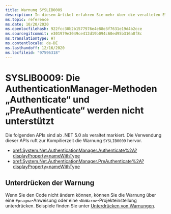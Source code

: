 ```yaml
---
title: Warnung SYSLIB0009
description: In diesem Artikel erfahren Sie mehr über die veralteten Elemente, die zur Kompilierzeit die Warnung SYSLIB0009 generieren.
ms.topic: reference
ms.date: 10/20/2020
ms.openlocfilehash: 922fcc30b2b1577976e4e88e3f7631e19d4b2cce
ms.sourcegitcommit: e301979e3049ce412d19b094c60ed95b316a8f8c
ms.translationtype: HT
ms.contentlocale: de-DE
ms.lasthandoff: 12/16/2020
ms.locfileid: "97596318"
---
```

# <a name="syslib0009-the-authenticationmanager-authenticate-and-preauthenticate-methods-are-not-supported"></a>SYSLIB0009: Die AuthenticationManager-Methoden „Authenticate“ und „PreAuthenticate“ werden nicht unterstützt

Die folgenden APIs sind ab .NET 5.0 als veraltet markiert. Die Verwendung dieser APIs ruft zur Kompilierzeit die Warnung `SYSLIB0009` hervor.

- <xref:System.Net.AuthenticationManager.Authenticate%2A?displayProperty=nameWithType>
- <xref:System.Net.AuthenticationManager.PreAuthenticate%2A?displayProperty=nameWithType>

## <a name="suppress-the-warning"></a>Unterdrücken der Warnung

Wenn Sie den Code nicht ändern können, können Sie die Warnung über eine `#pragma`-Anweisung oder eine `<NoWarn>`-Projekteinstellung unterdrücken. Beispiele finden Sie unter [Unterdrücken von Warnungen](../syslib-obsoletions.md#suppress-warnings).
